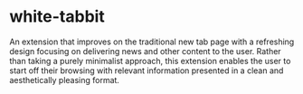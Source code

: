 # white-tabbit
An extension that improves on the traditional new tab page with a refreshing
design focusing on delivering news and other content to the user.
Rather than taking a purely minimalist approach, this extension enables the
user to start off their browsing with relevant information presented in a
clean and aesthetically pleasing format.
